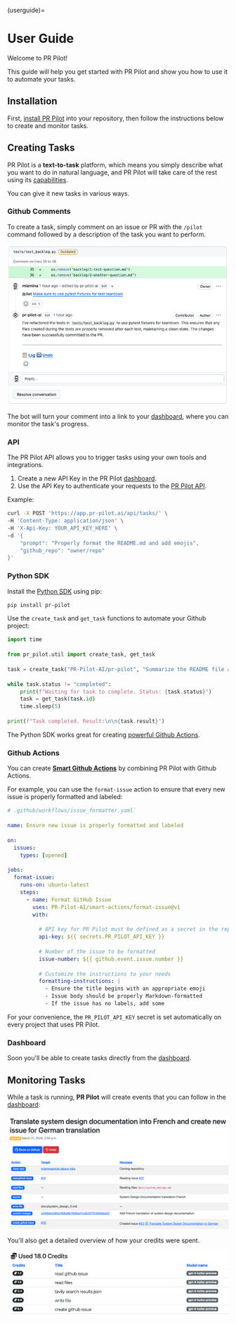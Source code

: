 (userguide)=
# User Guide

Welcome to PR Pilot!

This guide will help you get started with PR Pilot and show you how to use it to automate your tasks.

## Installation

First, [install PR Pilot](https://github.com/apps/pr-pilot-ai) into your repository, then follow the instructions below to create and monitor tasks.

## Creating Tasks

PR Pilot is a **text-to-task** platform, which means you simply describe what you want to do in natural language, and PR Pilot will take care of the rest using its [capabilities](./capabilities.md).

You can give it new tasks in various ways.

### Github Comments

To create a task, simply comment on an issue or PR with the `/pilot` command followed by a description of the task you want to perform.


![First pilot command](img/first_command.png)

The bot will turn your comment into a link to your [dashboard](https://app.pr-pilot.ai), where you can monitor the task's progress.

### API

The PR Pilot API allows you to trigger tasks using your own tools and integrations.

1. Create a new API Key in the PR Pilot [dashboard](https://app.pr-pilot.ai/dashboard/api-keys/).
2. Use the API Key to authenticate your requests to the [PR Pilot API](https://app.pr-pilot.ai/api/swagger-ui/).

Example:
```bash
curl -X POST 'https://app.pr-pilot.ai/api/tasks/' \
-H 'Content-Type: application/json' \
-H 'X-Api-Key: YOUR_API_KEY_HERE' \
-d '{
    "prompt": "Properly format the README.md and add emojis",
    "github_repo": "owner/repo"
}'
```


### Python SDK

Install the [Python SDK](https://github.com/PR-Pilot-AI/pr-pilot-python) using pip:

```bash
pip install pr-pilot
```

Use the `create_task` and `get_task` functions to automate your Github project:

```python
import time

from pr_pilot.util import create_task, get_task

task = create_task("PR-Pilot-AI/pr-pilot", "Summarize the README file and create a Github issue with the result.")

while task.status != "completed":
    print(f"Waiting for task to complete. Status: {task.status}")
    task = get_task(task.id)
    time.sleep(5)
    
print(f"Task completed. Result:\n\n{task.result}")
```

The Python SDK works great for creating [powerful Github Actions](https://github.com/PR-Pilot-AI/pr-pilot/blob/main/.github/workflows/ai_task.py).

### Github Actions

You can create **[Smart Github Actions](https://github.com/PR-Pilot-AI/smart-actions)** by combining PR Pilot with Github Actions. 

For example, you can use the `format-issue` action to ensure that every new issue is properly formatted and labeled:

```yaml
# .github/workflows/issue_formatter.yaml`

name: Ensure new issue is properly formatted and labeled

on:
  issues:
    types: [opened]

jobs:
  format-issue:
    runs-on: ubuntu-latest
    steps:
      - name: Format GitHub Issue
        uses: PR-Pilot-AI/smart-actions/format-issue@v1
        with:

          # API key for PR Pilot must be defined as a secret in the repository
          api-key: ${{ secrets.PR_PILOT_API_KEY }}

          # Number of the issue to be formatted
          issue-number: ${{ github.event.issue.number }}

          # Customize the instructions to your needs
          formatting-instructions: |
            - Ensure the title begins with an appropriate emoji
            - Issue body should be properly Markdown-formatted
            - If the issue has no labels, add some
```

For your convenience, the `PR_PILOT_API_KEY` secret is set automatically on every project that uses PR Pilot.

### Dashboard

Soon you'll be able to create tasks directly from the [dashboard](https://app.pr-pilot.ai/dashboard/tasks/).

## Monitoring Tasks

While a task is running, **PR Pilot** will create events that you can follow in the [dashboard](https://app.pr-pilot.ai/dashboard/tasks/):

![PR Pilot](img/how_it_works_dashboard.png)

You'll also get a detailed overview of how your credits were spent.

![Monitoring PR Pilot](img/how_it_works_cost.png)